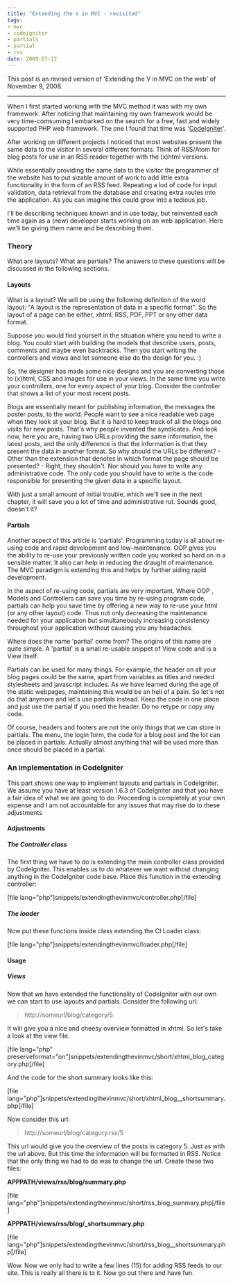 ```yaml
---
title: "Extending the V in MVC - revisited"
tags:
- mvc
- codeigniter
- partials
- partial
- rss
date: 2009-07-12
---
```


This post is an revised version of 'Extending the V in MVC on the web' of November 9, 2008.

<hr />

When I first started working with the MVC method it was with my own framework.
After noticing that maintaining my own framework would be very time-comsuming I
embarked on the search for a free, fast and widely supported PHP web framework.
The one I found that time was '<a
href="http://www.codeigniter.com">CodeIgniter</a>'.

After working on different projects I noticed that most websites present the
same data to the visitor in several different formats. Think of RSS/Atom for
blog posts for use in an RSS reader together with the (x)html versions.

While essentially providing the same data to the visitor the programmer of the
website has to put sizable amount of work to add little extra functionality in
the form of an RSS feed. Repeating a lod of code for input validation, data
retrieval from the database and creating extra routes into the application. As
you can imagine this could grow into a tedious job.

I'll be describing techniques known and in use today, but reinvented each time
again as a (new) developer starts working on an web application. Here we'll be
giving them name and be describing them.

<h3>Theory</h3>
What are layouts? What are partials? The answers to these questions will be
discussed in the following sections.
<h4>Layouts</h4>
What is a layout? We will be using the following definition of the word layout:
"A layout is the representation of data in a specific format". So the layout of
a page can be either, xhtml, RSS, PDF, PPT or any other data format.

Suppose you would find yourself in the situation where you need to write a blog.
You could start with building the models that describe users, posts, comments
and maybe even backtracks. Then you start writing the controllers and views and
let someone else do the design for you. :)

So, the designer has made some nice designs and you are converting those to
(x)html, CSS and images for use in your views. In the same time you write your
controllers, one for every aspect of your blog. Consider the controller that
shows a list of your most recent posts.

Blogs are essentially meant for publishing information, the messages the poster
posts, to the world. People want to see a nice readable web page when they look
at your blog. But it is hard to keep track of all the blogs one visits for new
posts. That's why people invented the syndicates. And look now, here you are,
having two URLs providing the same information, the latest posts, and the only
difference is that the information is that they present the data in another
format. So why should the URLs be different? - Other than the extension that
denotes in which format the page should be presented? - Right, they shouldn't.
Nor should you have to write any administrative code. The only code you should
have to write is the code responsible for presenting the given data in a
specific layout.

With just a small amount of initial trouble, which we'll see in the next
chapter, it will save you a lot of time and administrative rut. Sounds good,
doesn't it?

<h4>Partials</h4>
Another aspect of this article is 'partials'. Programming today is all about
re-using code and rapid development and low-maintenance. OOP gives you the
ability to re-use your previously written code you worked so hard on in a
sensible matter. It also can help in reducing the draught of maintenance. The
MVC paradigm is extending this and helps by further aiding rapid development.

In the aspect of re-using code, partials are very important. Where OOP , Models
and Controllers can save you time by re-using program code, partials can help
you save time by offering a new way to re-use your html (or any other layout)
code. Thus not only decreasing the maintenance needed for your application but
simultaneously increasing consistency throughout your application without
causing you any headaches.

Where does the name 'partial' come from? The origins of this name are quite
simple. A 'partial' is a small re-usable snippet of View code and is a View
itself.

Partials can be used for many things. For example, the header on all your blog
pages could be the same, apart from variables as titles and needed stylesheets
and javascript includes. As we have learned during the age of the static
webpages, maintaining this would be an hell of a pain. So let's not do that
anymore and let's use partials instead. Keep the code in one place and just use
the partial if you need the header. Do no retype or copy any code.

Of course, headers and footers are not the only things that we can store in
partials. The menu, the login form, the code for a blog post and the lot can be
placed in partials. Actually almost anything that will be used more than once
should be placed in a partial.

<h3>An implementation in CodeIgniter</h3>
This part shows one way to implement layouts and partials in CodeIgniter. We
assume you have at least version 1.6.3 of CodeIgniter and that you have a fair
idea of what we are going to do. Proceeding is completely at your own expense
and I am not accountable for any issues that may rise do to these adjustments

<h4>Adjustments</h4>
<h5>The Controller class</h5>
The first thing we have to do is extending the main controller class provided by
CodeIgniter. This enables us to do whatever we want without changing anything in
the CodeIgniter code base. Place this function in the extending controller:

[file lang="php"]snippets/extendingthevinmvc/controller.php[/file]
<h5>The loader</h5>
Now put these functions inside class extending the CI Loader class:

[file lang="php"]snippets/extendingthevinmvc/loader.php[/file]
<h4>Usage</h4>
<h5>Views</h5>
Now that we have extended the functionality of CodeIgniter with our own we can
start to use layouts and partials. Consider the following url:

<blockquote>http://someurl/blog/category/5</blockquote>

It will give you a nice and cheesy overview formatted in xhtml. So let's take a
look at the view file.

[file lang="php" preserveformat="on"]snippets/extendingthevinmvc/short/xhtml_blog_category.php[/file]

And the code for the short summary looks like this:

[file lang="php"]snippets/extendingthevinmvc/short/xhtml_blog__shortsummary.php[/file]

Now consider this url:
<blockquote>http://someurl/blog/category.rss/5</blockquote>
This url would give you the overview of the posts in category 5. Just as with
the url above. But this time the information will be formatted in RSS. Notice
that the only thing we had to do was to change the url. Create these two files:

<strong>APPPATH/views/rss/blog/summary.php</strong>

[file lang="php"]snippets/extendingthevinmvc/short/rss_blog_summary.php[/file]

<strong>APPPATH/views/rss/blog/_shortsummary.php</strong>

[file lang="php"]snippets/extendingthevinmvc/short/rss_blog__shortsummary.php[/file]

Wow. Now we only had to write a few lines (15) for adding RSS feeds to our site.
This is really all there is to it. Now go out there and have fun.
